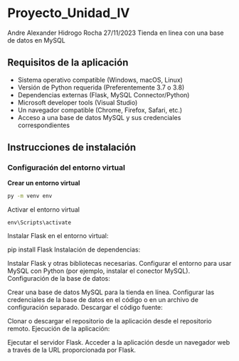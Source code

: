 # Proyecto_Unidad_IV
Andre Alexander Hidrogo Rocha 27/11/2023 Tienda en linea con una base de datos en MySQL

## Requisitos de la aplicación

* Sistema operativo compatible (Windows, macOS, Linux)
* Versión de Python requerida (Preferentemente 3.7 o 3.8)
* Dependencias externas (Flask, MySQL Connector/Python)
* Microsoft developer tools (Visual Studio)
* Un navegador compatible (Chrome, Firefox, Safari, etc.)
* Acceso a una base de datos MySQL y sus credenciales correspondientes

## Instrucciones de instalación

### Configuración del entorno virtual

**Crear un entorno virtual**
``` bash
py -m venv env
```

Activar el entorno virtual

``` hash
env\Scripts\activate
```


Instalar Flask en el entorno virtual:

pip install Flask
Instalación de dependencias:

Instalar Flask y otras bibliotecas necesarias.
Configurar el entorno para usar MySQL con Python (por ejemplo, instalar el conector MySQL).
Configuración de la base de datos:

Crear una base de datos MySQL para la tienda en línea.
Configurar las credenciales de la base de datos en el código o en un archivo de configuración separado.
Descargar el código fuente:

Clonar o descargar el repositorio de la aplicación desde el repositorio remoto.
Ejecución de la aplicación:

Ejecutar el servidor Flask.
Acceder a la aplicación desde un navegador web a través de la URL proporcionada por Flask.
